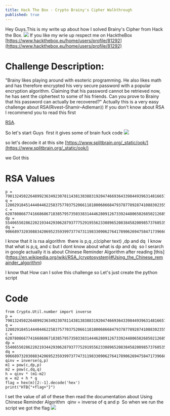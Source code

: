 ```yaml
---
title: Hack The Box - Crypto Brainy's Cipher Walkthrough
published: true
---
```


Hey Guys.This is my write up about how I solved Brainy's Cipher from Hack the Box.
![](https://raw.githubusercontent.com/Cnw311/hack-the-box/gh-pages/assets/brainy.png)
If you like my wrie up respect me on HacktheBox [https://www.hackthebox.eu/home/users/profile/81292](https://www.hackthebox.eu/home/users/profile/81292) 
# [](#header-1)Challenge Description:
"Brainy likes playing around with esoteric programming. He also likes math and has therefore encrypted his very secure password with a popular encryption algorithm. Claiming that his password cannot be retrieved now, he has sent the ciphertext to some of his friends. Can you prove to Brainy that his password can actually be recovered?"
Actually this is a very easy challenge about RSA(Rivest–Shamir–Adleman))
If you don't know about RSA I recommend you to read this first

[RSA](https://en.wikipedia.org/wiki/RSA_(cryptosystem)).

So let's start Guys 
first it gives some of brain fuck code
![](https://raw.githubusercontent.com/Cnw311/hack-the-box/gh-pages/assets/brain_fuck.png)

so let's decode it at this site [https://www.splitbrain.org/_static/ook/](https://www.splitbrain.org/_static/ook/)

we Got this

# [](#header-2)RSA Values

```
p = 7901324502264899236349230781143813838831920474669364339844939631481665770635584819958931021644265960578585153616742963330195946431321644921572803658406281
q = 12802918451444044622583757703752066118180068668479378778928741088302355425977192996799623998720429594346778865275391307730988819243843851683079000293815051
c = 62078086677416686867183857957350338314446280912673392448065026850212685326551183962056495964579782325302082054393933682265772802750887293602432512967994805549965020916953644635965916607925335639027579187435180607475963322465417758959002385451863122106487834784688029167720175128082066670945625067803812970871
dp = 5540655028622021934429306287937775291955623308965208384582009857376053583575510784169616065113641391169613969813652523507421157045377898542386933198269451
dq = 9066897320308834206952359399737747311983309062764178906269475847173966073567988170415839954996322314157438770225952491560052871464136163421892050057498651
```
I know that it is rsa algorithm  there is p,q ,c(cipher text) ,dp and dq  I know that what is p,q, and c but I dont know about what is dp and dq  so I serarch in google actually it is about Chinese Reminder Algorithm after reading [this] (https://en.wikipedia.org/wiki/RSA_(cryptosystem)#Using_the_Chinese_remainder_algorithm)

I know that How can I solve this challenge
so Let's just create the python script

# [](#header-2)Code
```
from Crypto.Util.number import inverse 
p = 7901324502264899236349230781143813838831920474669364339844939631481665770635584819958931021644265960578585153616742963330195946431321644921572803658406281
q = 12802918451444044622583757703752066118180068668479378778928741088302355425977192996799623998720429594346778865275391307730988819243843851683079000293815051
c = 62078086677416686867183857957350338314446280912673392448065026850212685326551183962056495964579782325302082054393933682265772802750887293602432512967994805549965020916953644635965916607925335639027579187435180607475963322465417758959002385451863122106487834784688029167720175128082066670945625067803812970871
dp = 5540655028622021934429306287937775291955623308965208384582009857376053583575510784169616065113641391169613969813652523507421157045377898542386933198269451
dq = 9066897320308834206952359399737747311983309062764178906269475847173966073567988170415839954996322314157438770225952491560052871464136163421892050057498651
qinv = inverse(q,p)
m1 = pow(c,dp,p)
m2 = pow(c,dq,q)
h = qinv * (m1-m2) 
m = m2 + h * q
flag = hex(m)[2:-1].decode('hex')
print("HTB{"+flag+"}")

```
I set the value of all of these then read the documentation about Using Chinese Reminder Algorithm 
qinv = inverse of q and p 
So when we run the script we got the flag
![](https://raw.githubusercontent.com/Cnw311/hack-the-box/gh-pages/assets/flag(1).png)
